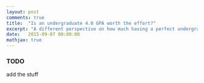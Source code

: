 ```yaml
---
layout: post
comments: true
title:  "Is an undergraduate 4.0 GPA worth the effort?"
excerpt: "A different perspective on how much having a perfect undergrad GPA really matters."
date:   2015-09-07 00:00:00
mathjax: true
---
```


### TODO

add the stuff